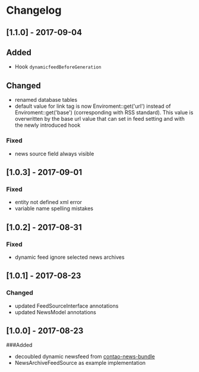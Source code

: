 # Changelog

## [1.1.0] - 2017-09-04

## Added
* Hook `dynamicfeedBeforeGeneration`

## Changed 
* renamed database tables
* default value for link tag is now Enviroment::get('url') instead of Enviroment::get('base') (corresponding with RSS standard). This value is overwritten by the base url value that can set in feed setting and with the newly introduced hook

### Fixed
* news source field always visible

## [1.0.3] - 2017-09-01

### Fixed
* entity not defined xml error
* variable name spelling mistakes

## [1.0.2] - 2017-08-31

### Fixed
* dynamic feed ignore selected news archives

## [1.0.1] - 2017-08-23

### Changed
* updated FeedSourceInterface annotations
* updated NewsModel annotations

## [1.0.0] - 2017-08-23

###Added
* decoubled dynamic newsfeed from [contao-news-bundle](https://github.com/heimrichhannot/contao-news-bundle)
* NewsArchiveFeedSource as example implementation